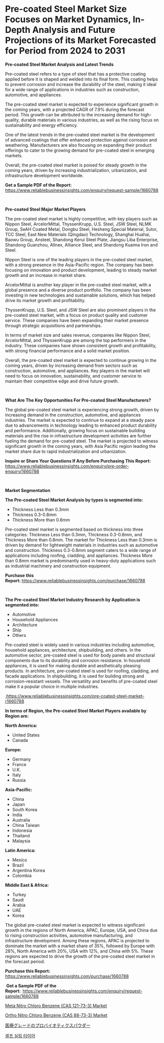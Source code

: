 <p><h1>Pre-coated Steel Market Size Focuses on Market Dynamics, In-Depth Analysis and Future Projections of its Market Forecasted for Period from 2024 to 2031</h1></p><p><strong>Pre-coated Steel Market Analysis and Latest Trends</strong></p>
<p><p>Pre-coated steel refers to a type of steel that has a protective coating applied before it is shaped and welded into its final form. This coating helps to prevent corrosion and increase the durability of the steel, making it ideal for a wide range of applications in industries such as construction, automotive, and appliances.</p><p>The pre-coated steel market is expected to experience significant growth in the coming years, with a projected CAGR of 7.9% during the forecast period. This growth can be attributed to the increasing demand for high-quality, durable materials in various industries, as well as the rising focus on sustainability and energy efficiency.</p><p>One of the latest trends in the pre-coated steel market is the development of advanced coatings that offer enhanced protection against corrosion and weathering. Manufacturers are also focusing on expanding their product offerings to cater to the growing demand for pre-coated steel in emerging markets.</p><p>Overall, the pre-coated steel market is poised for steady growth in the coming years, driven by increasing industrialization, urbanization, and infrastructure development worldwide.</p></p>
<p><strong>Get a Sample PDF of the Report:&nbsp;</strong> <a href="https://www.reliablebusinessinsights.com/enquiry/request-sample/1660788">https://www.reliablebusinessinsights.com/enquiry/request-sample/1660788</a></p>
<p>&nbsp;</p>
<p><strong>Pre-coated Steel Major Market Players</strong></p>
<p><p>The pre-coated steel market is highly competitive, with key players such as Nippon Steel, ArcelorMittal, ThyssenKrupp, U.S. Steel, JSW Steel, NLMK Group, SeAH Coated Metal, Dongbu Steel, Hesheng Special Material, Sutor, TCC Steel, East New Materials (Qingdao) Technology, Shanghai Huahai, Baowu Group, Ansteel, Shandong Kerui Steel Plate, Jiangsu Liba Enterprise, Shandong Guanzhou, Allnex, Alliance Steel, and Shandong Kuaima Iron and Steel.</p><p>Nippon Steel is one of the leading players in the pre-coated steel market, with a strong presence in the Asia-Pacific region. The company has been focusing on innovation and product development, leading to steady market growth and an increase in market share.</p><p>ArcelorMittal is another key player in the pre-coated steel market, with a global presence and a diverse product portfolio. The company has been investing in new technologies and sustainable solutions, which has helped drive its market growth and profitability.</p><p>ThyssenKrupp, U.S. Steel, and JSW Steel are also prominent players in the pre-coated steel market, with a focus on product quality and customer service. These companies have been expanding their market presence through strategic acquisitions and partnerships.</p><p>In terms of market size and sales revenue, companies like Nippon Steel, ArcelorMittal, and ThyssenKrupp are among the top performers in the industry. These companies have shown consistent growth and profitability, with strong financial performance and a solid market position.</p><p>Overall, the pre-coated steel market is expected to continue growing in the coming years, driven by increasing demand from sectors such as construction, automotive, and appliances. Key players in the market will need to focus on innovation, sustainability, and customer service to maintain their competitive edge and drive future growth.</p></p>
<p>&nbsp;</p>
<p><strong>What Are The Key Opportunities For Pre-coated Steel Manufacturers?</strong></p>
<p><p>The global pre-coated steel market is experiencing strong growth, driven by increasing demand in the construction, automotive, and appliances industries. The market is expected to continue to expand at a steady pace due to advancements in technology leading to enhanced product durability and performance. Additionally, growing focus on sustainable building materials and the rise in infrastructure development activities are further fueling the demand for pre-coated steel. The market is projected to witness significant growth in the coming years, with Asia Pacific region leading the market share due to rapid industrialization and urbanization.</p></p>
<p><strong>Inquire or Share Your Questions If Any Before Purchasing This Report:</strong> <a href="https://www.reliablebusinessinsights.com/enquiry/pre-order-enquiry/1660788">https://www.reliablebusinessinsights.com/enquiry/pre-order-enquiry/1660788</a></p>
<p>&nbsp;</p>
<p><strong>Market Segmentation</strong></p>
<p><strong>The Pre-coated Steel Market Analysis by types is segmented into:</strong></p>
<p><ul><li>Thickness Less than 0.3mm</li><li>Thickness 0.3-0.8mm</li><li>Thickness More than 0.8mm</li></ul></p>
<p><p>Pre-coated steel market is segmented based on thickness into three categories: Thickness Less than 0.3mm, Thickness 0.3-0.8mm, and Thickness More than 0.8mm. The market for Thickness Less than 0.3mm is driven by demand for lightweight materials in industries such as automotive and construction. Thickness 0.3-0.8mm segment caters to a wide range of applications including roofing, cladding, and appliances. Thickness More than 0.8mm market is predominantly used in heavy-duty applications such as industrial machinery and construction equipment.</p></p>
<p><strong>Purchase this Report:&nbsp;</strong><a href="https://www.reliablebusinessinsights.com/purchase/1660788">https://www.reliablebusinessinsights.com/purchase/1660788</a></p>
<p>&nbsp;</p>
<p><strong>The Pre-coated Steel Market Industry Research by Application is segmented into:</strong></p>
<p><ul><li>Automotive</li><li>Household Appliances</li><li>Architecture</li><li>Ship</li><li>Others</li></ul></p>
<p><p>Pre-coated steel is widely used in various industries including automotive, household appliances, architecture, shipbuilding, and others. In the automotive sector, pre-coated steel is used for body panels and structural components due to its durability and corrosion resistance. In household appliances, it is used for making durable and aesthetically pleasing products. In architecture, pre-coated steel is used for roofing, cladding, and facade applications. In shipbuilding, it is used for building strong and corrosion-resistant vessels. The versatility and benefits of pre-coated steel make it a popular choice in multiple industries.</p></p>
<p><a href="https://www.reliablebusinessinsights.com/pre-coated-steel-market-r1660788">&nbsp;https://www.reliablebusinessinsights.com/pre-coated-steel-market-r1660788</a></p>
<p><strong>In terms of Region, the Pre-coated Steel Market Players available by Region are:</strong></p>
<p>
    <p> <strong> North America: </strong>
        <ul>
            <li>United States</li>
            <li>Canada</li>
        </ul>
        </p> 
    <p> <strong> Europe: </strong>
        <ul>
            <li>Germany</li>
            <li>France</li>
            <li>U.K.</li>
            <li>Italy</li>
            <li>Russia</li>
        </ul>
        </p> 
    <p> <strong> Asia-Pacific: </strong>
        <ul>
            <li>China</li>
            <li>Japan</li>
            <li>South Korea</li>
            <li>India</li>
            <li>Australia</li>
            <li>China Taiwan</li>
            <li>Indonesia</li>
            <li>Thailand</li>
            <li>Malaysia</li>
        </ul>
        </p> 
    <p> <strong> Latin America: </strong>
        <ul>
            <li>Mexico</li>
            <li>Brazil</li>
            <li>Argentina Korea</li>
            <li>Colombia</li>
        </ul>
        </p> 
    <p> <strong> Middle East & Africa: </strong>
        <ul>
            <li>Turkey</li>
            <li>Saudi</li>
            <li>Arabia</li>
            <li>UAE</li>
            <li>Korea</li>
        </ul>
    </p>
    </p>
<p><p>The global pre-coated steel market is expected to witness significant growth in the regions of North America, APAC, Europe, USA, and China due to rising construction activities, automotive manufacturing, and infrastructure development. Among these regions, APAC is projected to dominate the market with a market share of 35%, followed by Europe with 28%, North America with 20%, USA with 12%, and China with 5%. These regions are expected to drive the growth of the pre-coated steel market in the forecast period.</p></p>
<p><strong>Purchase this Report: </strong><a href="https://www.reliablebusinessinsights.com/purchase/1660788">https://www.reliablebusinessinsights.com/purchase/1660788</a></p>
<p>&nbsp;<strong>Get a Sample PDF of the Report:&nbsp;&nbsp;</strong><a href="https://www.reliablebusinessinsights.com/enquiry/request-sample/1660788">https://www.reliablebusinessinsights.com/enquiry/request-sample/1660788</a></p>
<p><strong></strong></p>
<p><p><a href="https://github.com/kufem1/Market-Research-Report-List-3/blob/main/meta-nitro-chloro-benzene-cas-121-73-3-market.md">Meta Nitro Chloro Benzene (CAS 121-73-3) Market</a></p><p><a href="https://github.com/singletonthaxterkelliehr2df/Market-Research-Report-List-3/blob/main/ortho-nitro-chloro-benzene-cas-88-73-3-market.md">Ortho Nitro Chloro Benzene (CAS 88-73-3) Market</a></p><p><a href="https://medium.com/@cielostamm/%E5%8C%BB%E7%99%82%E3%82%B0%E3%83%AC%E3%83%BC%E3%83%89%E3%81%AE%E3%83%97%E3%83%AD%E3%83%90%E3%82%A4%E3%82%AA%E3%83%86%E3%82%A3%E3%82%AF%E3%82%B9%E3%83%91%E3%82%A6%E3%83%80%E3%83%BC%E5%B8%82%E5%A0%B4%E3%81%AE%E5%8B%95%E5%90%91%E3%81%A8%E6%88%90%E9%95%B7%E3%83%89%E3%83%A9%E3%82%A4%E3%83%90%E3%83%BC%E3%81%AE%E5%88%86%E6%9E%90-%E3%81%8A%E3%82%88%E3%81%B32031%E5%B9%B4%E3%81%BE%E3%81%A7%E3%81%AE%E4%BA%88%E6%B8%AC%E6%9C%9F%E9%96%93%E3%81%AB%E3%81%A4%E3%81%84%E3%81%A6-12bcb4d41a28">医療グレードのプロバイオティクスパウダー</a></p><p><a href="https://medium.com/@wayae613/%EA%B8%80%EB%A1%9C%EB%B2%8C-%EC%9E%90%EA%B0%80-%EB%B0%80%EB%B4%89-%ED%83%80%EC%9D%B4%EC%96%B4-%EC%8B%9C%EC%9E%A5-%EC%84%B9%ED%84%B0-%EC%9C%A0%ED%98%95-%EC%9D%91%EC%9A%A9-%EC%8B%9C%EC%9E%A5-%EC%B0%B8%EA%B0%80%EC%9E%90-%EC%A0%84%EB%9E%B5-%EC%A7%80%EC%97%AD%EB%B3%84-%EC%84%B1%EC%9E%A5-%ED%86%B5%EC%B0%B0-%EB%B0%8F-%EB%AF%B8%EB%9E%98-%EC%98%88%EC%B8%A1-2024-2031-0767e35c5a16">셀프 실링 타이어</a></p></p>